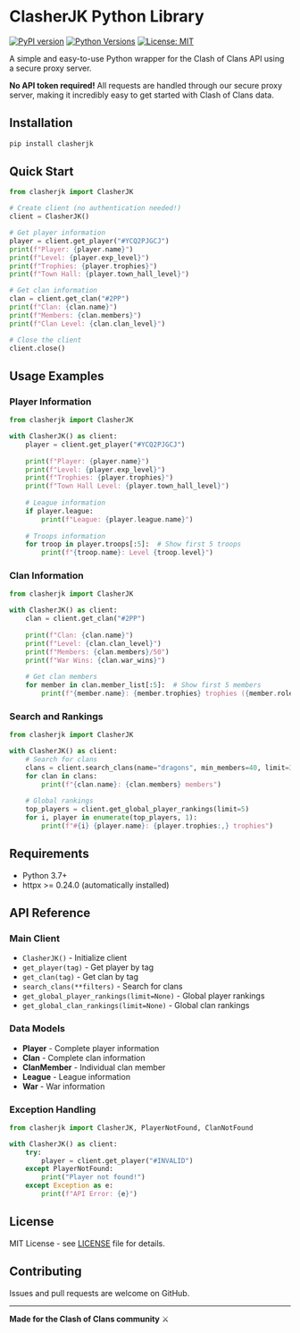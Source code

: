 # ClasherJK Python Library

[![PyPI version](https://badge.fury.io/py/clasherjk.svg)](https://badge.fury.io/py/clasherjk)
[![Python Versions](https://img.shields.io/pypi/pyversions/clasherjk.svg)](https://pypi.org/project/clasherjk/)
[![License: MIT](https://img.shields.io/badge/License-MIT-yellow.svg)](https://opensource.org/licenses/MIT)

A simple and easy-to-use Python wrapper for the Clash of Clans API using a secure proxy server. 

**No API token required!** All requests are handled through our secure proxy server, making it incredibly easy to get started with Clash of Clans data.

## Installation

```bash
pip install clasherjk
```

## Quick Start

```python
from clasherjk import ClasherJK

# Create client (no authentication needed!)
client = ClasherJK()

# Get player information
player = client.get_player("#YCQ2PJGCJ")
print(f"Player: {player.name}")
print(f"Level: {player.exp_level}")
print(f"Trophies: {player.trophies}")
print(f"Town Hall: {player.town_hall_level}")

# Get clan information
clan = client.get_clan("#2PP")
print(f"Clan: {clan.name}")
print(f"Members: {clan.members}")
print(f"Clan Level: {clan.clan_level}")

# Close the client
client.close()
```

## Usage Examples

### Player Information

```python
from clasherjk import ClasherJK

with ClasherJK() as client:
    player = client.get_player("#YCQ2PJGCJ")
    
    print(f"Player: {player.name}")
    print(f"Level: {player.exp_level}")
    print(f"Trophies: {player.trophies}")
    print(f"Town Hall Level: {player.town_hall_level}")
    
    # League information
    if player.league:
        print(f"League: {player.league.name}")
    
    # Troops information
    for troop in player.troops[:5]:  # Show first 5 troops
        print(f"{troop.name}: Level {troop.level}")
```

### Clan Information

```python
from clasherjk import ClasherJK

with ClasherJK() as client:
    clan = client.get_clan("#2PP")
    
    print(f"Clan: {clan.name}")
    print(f"Level: {clan.clan_level}")
    print(f"Members: {clan.members}/50")
    print(f"War Wins: {clan.war_wins}")
    
    # Get clan members
    for member in clan.member_list[:5]:  # Show first 5 members
        print(f"{member.name}: {member.trophies} trophies ({member.role})")
```

### Search and Rankings

```python
from clasherjk import ClasherJK

with ClasherJK() as client:
    # Search for clans
    clans = client.search_clans(name="dragons", min_members=40, limit=3)
    for clan in clans:
        print(f"{clan.name}: {clan.members} members")
    
    # Global rankings
    top_players = client.get_global_player_rankings(limit=5)
    for i, player in enumerate(top_players, 1):
        print(f"#{i} {player.name}: {player.trophies:,} trophies")
```

## Requirements

- Python 3.7+
- httpx >= 0.24.0 (automatically installed)

## API Reference

### Main Client

- `ClasherJK()` - Initialize client
- `get_player(tag)` - Get player by tag
- `get_clan(tag)` - Get clan by tag
- `search_clans(**filters)` - Search for clans
- `get_global_player_rankings(limit=None)` - Global player rankings
- `get_global_clan_rankings(limit=None)` - Global clan rankings

### Data Models

- **Player** - Complete player information
- **Clan** - Complete clan information  
- **ClanMember** - Individual clan member
- **League** - League information
- **War** - War information

### Exception Handling

```python
from clasherjk import ClasherJK, PlayerNotFound, ClanNotFound

with ClasherJK() as client:
    try:
        player = client.get_player("#INVALID")
    except PlayerNotFound:
        print("Player not found!")
    except Exception as e:
        print(f"API Error: {e}")
```

## License

MIT License - see [LICENSE](LICENSE) file for details.

## Contributing

Issues and pull requests are welcome on GitHub.

---

**Made for the Clash of Clans community** ⚔️